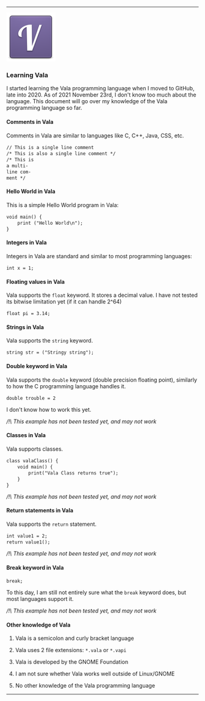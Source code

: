 
***

![/Vala_Logo.svg](/Vala_Logo.svg)

### Learning Vala

I started learning the Vala programming language when I moved to GitHub, late into 2020. As of 2021 November 23rd, I don't know too much about the language. This document will go over my knowledge of the Vala programming language so far.

#### Comments in Vala

Comments in Vala are similar to languages like C, C++, Java, CSS, etc.

```vala
// This is a single line comment
/* This is also a single line comment */
/* This is
a multi-
line com-
ment */
```

#### Hello World in Vala

This is a simple Hello World program in Vala:

```vala
void main() {
	print ("Hello World\n");
}
```

#### Integers in Vala

Integers in Vala are standard and similar to most programming languages:

```vala
int x = 1;
```

#### Floating values in Vala

Vala supports the `float` keyword. It stores a decimal value. I have not tested its bitwise limitation yet (if it can handle 2^64)

```vala
float pi = 3.14;
```

#### Strings in Vala

Vala supports the `string` keyword.

```vala
string str = ("Stringy string");
```

#### Double keyword in Vala

Vala supports the `double` keyword (double precision floating point), similarly to how the C programming language handles it.

```vala
double trouble = 2
```

I don't know how to work this yet.

_/!\ This example has not been tested yet, and may not work_

#### Classes in Vala

Vala supports classes.

```vala
class valaClass() {
	void main() {
		print("Vala Class returns true");	
	}
}
```

_/!\ This example has not been tested yet, and may not work_

#### Return statements in Vala

Vala supports the `return` statement.

```vala
int value1 = 2;
return value1();
```

_/!\ This example has not been tested yet, and may not work_

#### Break keyword in Vala

```vala
break;
```

To this day, I am still not entirely sure what the `break` keyword does, but most languages support it.

_/!\ This example has not been tested yet, and may not work_

#### Other knowledge of Vala

1. Vala is a semicolon and curly bracket language

2. Vala uses 2 file extensions: `*.vala` or `*.vapi`

3. Vala is developed by the GNOME Foundation

4. I am not sure whether Vala works well outside of Linux/GNOME

5. No other knowledge of the Vala programming language

***

